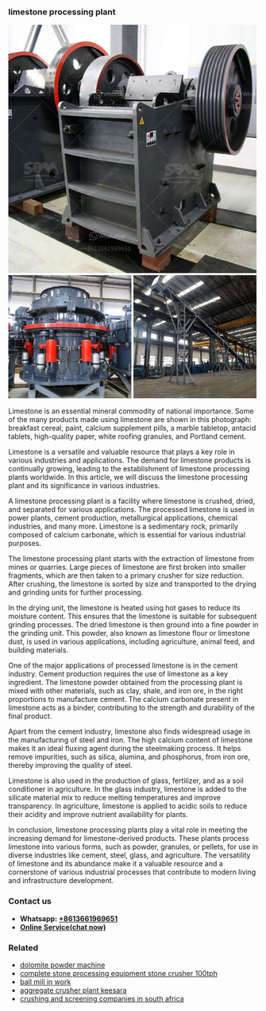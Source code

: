 <h3>limestone processing plant</h3><img src='1708663324.jpg' alt=''><p>Limestone is an essential mineral commodity of national importance. Some of the many products made using limestone are shown in this photograph: breakfast cereal, paint, calcium supplement pills, a marble tabletop, antacid tablets, high-quality paper, white roofing granules, and Portland cement.</p><p>Limestone is a versatile and valuable resource that plays a key role in various industries and applications. The demand for limestone products is continually growing, leading to the establishment of limestone processing plants worldwide. In this article, we will discuss the limestone processing plant and its significance in various industries.</p><p>A limestone processing plant is a facility where limestone is crushed, dried, and separated for various applications. The processed limestone is used in power plants, cement production, metallurgical applications, chemical industries, and many more. Limestone is a sedimentary rock, primarily composed of calcium carbonate, which is essential for various industrial purposes.</p><p>The limestone processing plant starts with the extraction of limestone from mines or quarries. Large pieces of limestone are first broken into smaller fragments, which are then taken to a primary crusher for size reduction. After crushing, the limestone is sorted by size and transported to the drying and grinding units for further processing.</p><p>In the drying unit, the limestone is heated using hot gases to reduce its moisture content. This ensures that the limestone is suitable for subsequent grinding processes. The dried limestone is then ground into a fine powder in the grinding unit. This powder, also known as limestone flour or limestone dust, is used in various applications, including agriculture, animal feed, and building materials.</p><p>One of the major applications of processed limestone is in the cement industry. Cement production requires the use of limestone as a key ingredient. The limestone powder obtained from the processing plant is mixed with other materials, such as clay, shale, and iron ore, in the right proportions to manufacture cement. The calcium carbonate present in limestone acts as a binder, contributing to the strength and durability of the final product.</p><p>Apart from the cement industry, limestone also finds widespread usage in the manufacturing of steel and iron. The high calcium content of limestone makes it an ideal fluxing agent during the steelmaking process. It helps remove impurities, such as silica, alumina, and phosphorus, from iron ore, thereby improving the quality of steel.</p><p>Limestone is also used in the production of glass, fertilizer, and as a soil conditioner in agriculture. In the glass industry, limestone is added to the silicate material mix to reduce melting temperatures and improve transparency. In agriculture, limestone is applied to acidic soils to reduce their acidity and improve nutrient availability for plants.</p><p>In conclusion, limestone processing plants play a vital role in meeting the increasing demand for limestone-derived products. These plants process limestone into various forms, such as powder, granules, or pellets, for use in diverse industries like cement, steel, glass, and agriculture. The versatility of limestone and its abundance make it a valuable resource and a cornerstone of various industrial processes that contribute to modern living and infrastructure development.</p><h3>Contact us</h3><ul><li><strong>Whatsapp:&nbsp;<a href="https://wa.me/8613661969651">+8613661969651</a></strong></li><li><a href="https://swt.shibang-china.com/?git&amp;zhl&amp;limestone processing plant"><strong>Online Service(chat now)</strong></a></li></ul><h3>Related</h3><ul><li><a href='dolomite powder machine.md'>dolomite powder machine</a></li><li><a href='complete stone processing equipment stone crusher 100tph.md'>complete stone processing equipment stone crusher 100tph</a></li><li><a href='ball mill in work.md'>ball mill in work</a></li><li><a href='aggregate crusher plant keesara.md'>aggregate crusher plant keesara</a></li><li><a href='crushing and screening companies in south africa.md'>crushing and screening companies in south africa</a></li></ul>